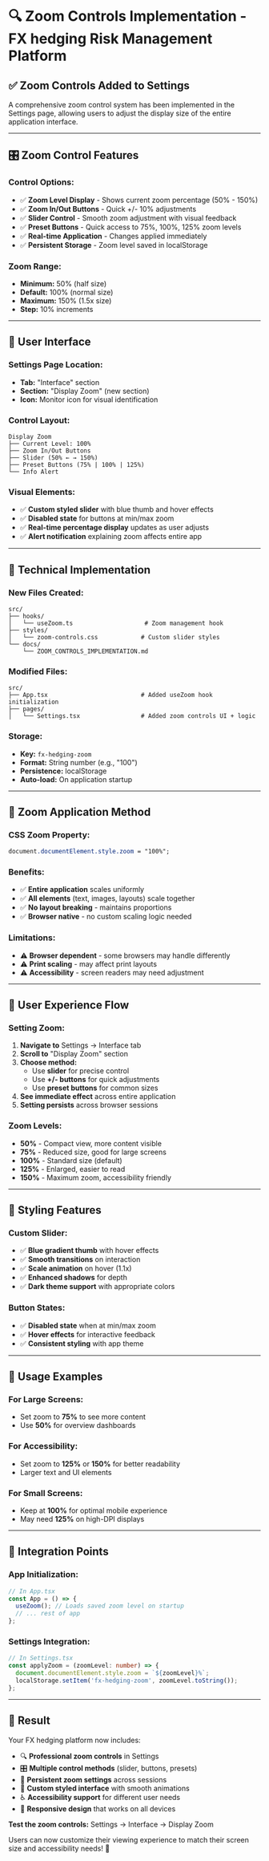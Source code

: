 # 🔍 Zoom Controls Implementation - FX hedging Risk Management Platform

## ✅ **Zoom Controls Added to Settings**

A comprehensive zoom control system has been implemented in the Settings page, allowing users to adjust the display size of the entire application interface.

---

## 🎛️ **Zoom Control Features**

### **Control Options:**
- ✅ **Zoom Level Display** - Shows current zoom percentage (50% - 150%)
- ✅ **Zoom In/Out Buttons** - Quick +/- 10% adjustments
- ✅ **Slider Control** - Smooth zoom adjustment with visual feedback
- ✅ **Preset Buttons** - Quick access to 75%, 100%, 125% zoom levels
- ✅ **Real-time Application** - Changes applied immediately
- ✅ **Persistent Storage** - Zoom level saved in localStorage

### **Zoom Range:**
- **Minimum:** 50% (half size)
- **Default:** 100% (normal size)
- **Maximum:** 150% (1.5x size)
- **Step:** 10% increments

---

## 🎨 **User Interface**

### **Settings Page Location:**
- **Tab:** "Interface" section
- **Section:** "Display Zoom" (new section)
- **Icon:** Monitor icon for visual identification

### **Control Layout:**
```
Display Zoom
├── Current Level: 100%
├── Zoom In/Out Buttons
├── Slider (50% ← → 150%)
├── Preset Buttons (75% | 100% | 125%)
└── Info Alert
```

### **Visual Elements:**
- ✅ **Custom styled slider** with blue thumb and hover effects
- ✅ **Disabled state** for buttons at min/max zoom
- ✅ **Real-time percentage display** updates as user adjusts
- ✅ **Alert notification** explaining zoom affects entire app

---

## 🔧 **Technical Implementation**

### **New Files Created:**
```
src/
├── hooks/
│   └── useZoom.ts                    # Zoom management hook
├── styles/
│   └── zoom-controls.css            # Custom slider styles
└── docs/
    └── ZOOM_CONTROLS_IMPLEMENTATION.md
```

### **Modified Files:**
```
src/
├── App.tsx                          # Added useZoom hook initialization
├── pages/
│   └── Settings.tsx                 # Added zoom controls UI + logic
```

### **Storage:**
- **Key:** `fx-hedging-zoom`
- **Format:** String number (e.g., "100")
- **Persistence:** localStorage
- **Auto-load:** On application startup

---

## 🎯 **Zoom Application Method**

### **CSS Zoom Property:**
```css
document.documentElement.style.zoom = "100%";
```

### **Benefits:**
- ✅ **Entire application** scales uniformly
- ✅ **All elements** (text, images, layouts) scale together
- ✅ **No layout breaking** - maintains proportions
- ✅ **Browser native** - no custom scaling logic needed

### **Limitations:**
- ⚠️ **Browser dependent** - some browsers may handle differently
- ⚠️ **Print scaling** - may affect print layouts
- ⚠️ **Accessibility** - screen readers may need adjustment

---

## 🔄 **User Experience Flow**

### **Setting Zoom:**
1. **Navigate to** Settings → Interface tab
2. **Scroll to** "Display Zoom" section
3. **Choose method:**
   - Use **slider** for precise control
   - Use **+/- buttons** for quick adjustments
   - Use **preset buttons** for common sizes
4. **See immediate effect** across entire application
5. **Setting persists** across browser sessions

### **Zoom Levels:**
- **50%** - Compact view, more content visible
- **75%** - Reduced size, good for large screens
- **100%** - Standard size (default)
- **125%** - Enlarged, easier to read
- **150%** - Maximum zoom, accessibility friendly

---

## 🎨 **Styling Features**

### **Custom Slider:**
- ✅ **Blue gradient thumb** with hover effects
- ✅ **Smooth transitions** on interaction
- ✅ **Scale animation** on hover (1.1x)
- ✅ **Enhanced shadows** for depth
- ✅ **Dark theme support** with appropriate colors

### **Button States:**
- ✅ **Disabled state** when at min/max zoom
- ✅ **Hover effects** for interactive feedback
- ✅ **Consistent styling** with app theme

---

## 🚀 **Usage Examples**

### **For Large Screens:**
- Set zoom to **75%** to see more content
- Use **50%** for overview dashboards

### **For Accessibility:**
- Set zoom to **125%** or **150%** for better readability
- Larger text and UI elements

### **For Small Screens:**
- Keep at **100%** for optimal mobile experience
- May need **125%** on high-DPI displays

---

## 🔧 **Integration Points**

### **App Initialization:**
```typescript
// In App.tsx
const App = () => {
  useZoom(); // Loads saved zoom level on startup
  // ... rest of app
};
```

### **Settings Integration:**
```typescript
// In Settings.tsx
const applyZoom = (zoomLevel: number) => {
  document.documentElement.style.zoom = `${zoomLevel}%`;
  localStorage.setItem('fx-hedging-zoom', zoomLevel.toString());
};
```

---

## 🎉 **Result**

Your FX hedging platform now includes:

- 🔍 **Professional zoom controls** in Settings
- 🎛️ **Multiple control methods** (slider, buttons, presets)
- 💾 **Persistent zoom settings** across sessions
- 🎨 **Custom styled interface** with smooth animations
- ♿ **Accessibility support** for different user needs
- 📱 **Responsive design** that works on all devices

**Test the zoom controls:** Settings → Interface → Display Zoom

Users can now customize their viewing experience to match their screen size and accessibility needs! 🎯
